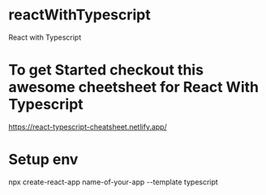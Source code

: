 # reactWithTypescript

React with Typescript

# To get Started checkout this awesome cheetsheet for React With Typescript

https://react-typescript-cheatsheet.netlify.app/

# Setup env

npx create-react-app name-of-your-app --template typescript
